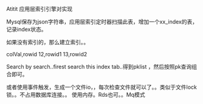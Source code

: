 Atitit 应用层索引引擎对实现

Mysql保存为json字符串，应用层索引定时器扫描此表，增加一个xx_index的表，记录index状态。

如果没有索引的，那么建立索引。。

colVal,rowid
12,rowid1
13,rowid2


Search by search..firest search this index tab..得到pklist ，然后按照pk查询组合即可。

或者使用事件触发，生成一个文件io，，每次检查文件就可以了。。类似于文件lock锁。。不占用数据库连接。。
使用内存。Rds也可。。Mq模式
